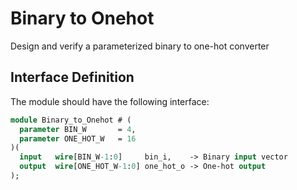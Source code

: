 # Binary to Onehot

Design and verify a parameterized binary to one-hot converter

## Interface Definition
The module should have the following interface:

```SystemVerilog
module Binary_to_Onehot # (
  parameter BIN_W       = 4,
  parameter ONE_HOT_W   = 16
)(
  input   wire[BIN_W-1:0]     bin_i,    -> Binary input vector
  output  wire[ONE_HOT_W-1:0] one_hot_o -> One-hot output
);
```